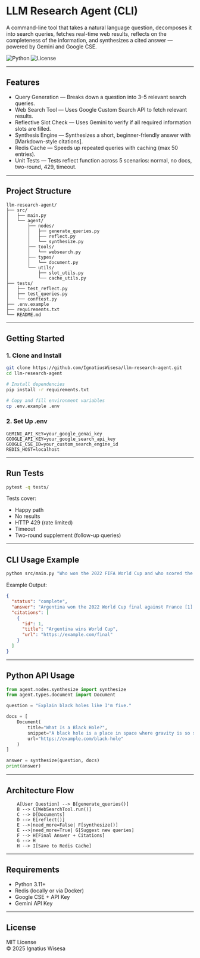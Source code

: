 
# LLM Research Agent (CLI)

A command-line tool that takes a natural language question, decomposes it into search queries, fetches real-time web results, reflects on the completeness of the information, and synthesizes a cited answer — powered by Gemini and Google CSE.

![Python](https://img.shields.io/badge/python-3.11-blue)
![License](https://img.shields.io/badge/license-MIT-green)

---

## Features

- Query Generation — Breaks down a question into 3–5 relevant search queries.
- Web Search Tool — Uses Google Custom Search API to fetch relevant results.
- Reflective Slot Check — Uses Gemini to verify if all required information slots are filled.
- Synthesis Engine — Synthesizes a short, beginner-friendly answer with [Markdown-style citations].
- Redis Cache — Speeds up repeated queries with caching (max 50 entries).
- Unit Tests — Tests reflect function across 5 scenarios: normal, no docs, two-round, 429, timeout.

---

## Project Structure

```
llm-research-agent/
├── src/
│   ├── main.py
│   └── agent/
│       ├── nodes/
│       │   ├── generate_queries.py
│       │   ├── reflect.py
│       │   └── synthesize.py
│       ├── tools/
│       │   └── websearch.py
│       ├── types/
│       │   └── document.py
│       └── utils/
│           ├── slot_utils.py
│           └── cache_utils.py
├── tests/
│   ├── test_reflect.py
│   ├── test_queries.py
│   └── conftest.py
├── .env.example
├── requirements.txt
└── README.md
```

---

## Getting Started

### 1. Clone and Install

```bash
git clone https://github.com/IgnatiusWisesa/llm-research-agent.git
cd llm-research-agent

# Install dependencies
pip install -r requirements.txt

# Copy and fill environment variables
cp .env.example .env
```

### 2. Set Up .env

```
GEMINI_API_KEY=your_google_genai_key
GOOGLE_API_KEY=your_google_search_api_key
GOOGLE_CSE_ID=your_custom_search_engine_id
REDIS_HOST=localhost
```

---

## Run Tests

```bash
pytest -q tests/
```

Tests cover:

- Happy path
- No results
- HTTP 429 (rate limited)
- Timeout
- Two-round supplement (follow-up queries)

---

## CLI Usage Example

```bash
python src/main.py "Who won the 2022 FIFA World Cup and who scored the goals?"
```

Example Output:

```json
{
  "status": "complete",
  "answer": "Argentina won the 2022 World Cup final against France [1]. Lionel Messi and Kylian Mbappé were the top scorers [1].",
  "citations": [
    {
      "id": 1,
      "title": "Argentina wins World Cup",
      "url": "https://example.com/final"
    }
  ]
}
```

---

## Python API Usage

```python
from agent.nodes.synthesize import synthesize
from agent.types.document import Document

question = "Explain black holes like I'm five."

docs = [
    Document(
        title="What Is a Black Hole?",
        snippet="A black hole is a place in space where gravity is so strong that nothing—not even light—can escape.",
        url="https://example.com/black-hole"
    )
]

answer = synthesize(question, docs)
print(answer)
```

---

## Architecture Flow

```
    A[User Question] --> B[generate_queries()]
    B --> C[WebSearchTool.run()]
    C --> D[Documents]
    D --> E[reflect()]
    E -->|need_more=False| F[synthesize()]
    E -->|need_more=True| G[Suggest new queries]
    F --> H[Final Answer + Citations]
    G --> H
    H --> I[Save to Redis Cache]
```

---

## Requirements

- Python 3.11+
- Redis (locally or via Docker)
- Google CSE + API Key
- Gemini API Key

---

## License

MIT License  
© 2025 Ignatius Wisesa
